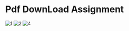 # Pdf DownLoad Assignment

![1](https://user-images.githubusercontent.com/40773012/126001808-84f55bd7-09ef-477d-90bf-11e0e5d87d6a.jpeg)
![2](https://user-images.githubusercontent.com/40773012/126001829-91c72d5a-bd69-4216-95ed-c223f201ef91.jpeg)
![4](https://user-images.githubusercontent.com/40773012/126001856-845f01fb-335e-45b7-a0cd-993cdf2f6029.jpeg)

